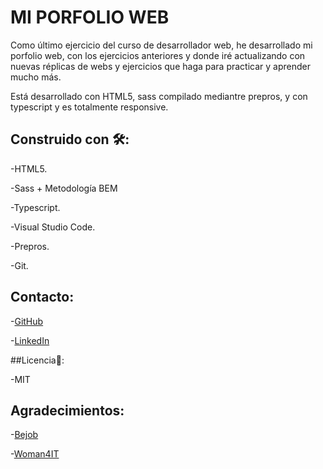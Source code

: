 
# MI PORFOLIO WEB

Como último ejercicio del curso de desarrollador web, he desarrollado mi porfolio web, con los ejercicios anteriores y donde iré actualizando con nuevas réplicas de webs y ejercicios que haga para practicar y aprender mucho más.

Está desarrollado con HTML5, sass compilado mediantre prepros, y con typescript y es totalmente responsive.

## Construido con 🛠️:

 -HTML5.
 
 -Sass + Metodología BEM
 
 -Typescript.
 
 -Visual Studio Code.
 
 -Prepros.
 
 -Git.
 
## Contacto: 

 -[GitHub](https://github.com/lymbus)
 
 -[LinkedIn](https://www.linkedin.com/in/lydia-est%C3%A9vez-chamorro/)
 
##Licencia🧾:

-MIT

## Agradecimientos:

 -[Bejob](https://www.bejob.com/)
 
 -[Woman4IT](https://women4it.eu/)
 
